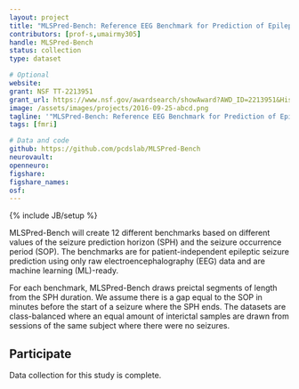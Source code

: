 ```yaml
---
layout: project
title: "MLSPred-Bench: Reference EEG Benchmark for Prediction of Epileptic Seizures"
contributors: [prof-s,umairmy305]
handle: MLSPred-Bench
status: collection
type: dataset

# Optional
website: 
grant: NSF TT-2213951
grant_url: https://www.nsf.gov/awardsearch/showAward?AWD_ID=2213951&HistoricalAwards=false
image: /assets/images/projects/2016-09-25-abcd.png
tagline: '"MLSPred-Bench: Reference EEG Benchmark for Prediction of Epileptic Seizures"'
tags: [fmri]

# Data and code
github: https://github.com/pcdslab/MLSPred-Bench
neurovault:
openneuro:
figshare:
figshare_names:
osf:
---
```

{% include JB/setup %}

MLSPred-Bench will create 12 different benchmarks based on different values of the seizure prediction horizon (SPH) and the seizure occurrence period (SOP). The benchmarks are for patient-independent epileptic seizure prediction using only raw electroencephalography (EEG) data and are machine learning (ML)-ready.

For each benchmark, MLSPred-Bench draws preictal segments of length from the SPH duration. We assume there is a gap equal to the SOP in minutes before the start of a seizure where the SPH ends. The datasets are class-balanced where an equal amount of interictal samples are drawn from sessions of the same subject where there were no seizures. 


## Participate

Data collection for this study is complete.
